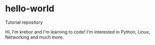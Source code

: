 # hello-world
Tutorial repository

Hi, I'm krebor and I'm learning to code! I'm interested in Python, Linux, Networking and much more.
